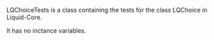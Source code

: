 LQChoiceTests is a class containing the tests for the class LQChoice in Liquid-Core.

It has no inctance variables.
